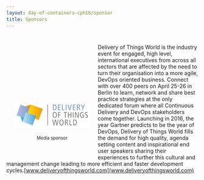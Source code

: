 ```yaml
---
layout: day-of-containers-cph16/sponsor
title: Sponsors
---
```

#
<div style="width:200px;float:left;padding:20px">
  <div style="height:200px;position:relative;">
    <a href="http://www.deliveryofthingsworld.com" target="_blank"><img style="position: absolute; bottom: 0;width:200px" src="/images/sponsors/dotw.png" /></a>
  </div>
  <div style="height:40px;text-align:center;font-size:82%;padding-top:20px;">Media sponsor</div>
</div>

Delivery of Things World is the industry event for engaged, high level, international executives from across all sectors that are affected by the need to turn their organisation into a more agile, DevOps oriented business. Connect with over 400 peers on April 25-26 in Berlin to learn, network and share best practice strategies at the only dedicated forum where all Continuous Delivery and DevOps stakeholders come together. Launching in 2016, the year Gartner predicts to be the year of DevOps, Delivery of Things World fills the demand for high quality, agenda setting content and inspirational end user speakers sharing their experiences to further this cultural and management change leading to more efficient and faster development cycles.[www.deliveryofthingsworld.com](www.deliveryofthingsworld.com)